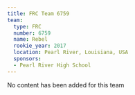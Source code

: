 ```yaml
---
title: FRC Team 6759
team:
  type: FRC
  number: 6759
  name: Rebel
  rookie_year: 2017
  location: Pearl River, Louisiana, USA
  sponsors:
  - Pearl River High School
---
```


No content has been added for this team